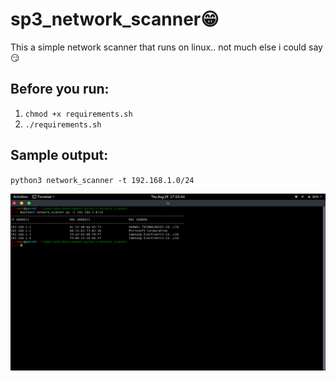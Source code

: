 # sp3_network_scanner:grin:
This a simple network scanner that runs on linux.. not much else i could say :smirk:

## Before you run:
1. `chmod +x requirements.sh`
2. `./requirements.sh`

## Sample output:

`python3 network_scanner -t 192.168.1.0/24`

![](images/networkscanner.png)
